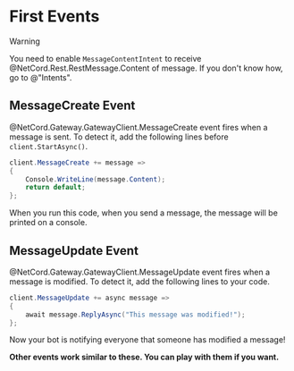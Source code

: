 # First Events

> [!WARNING]
> You need to enable `MessageContentIntent` to receive @NetCord.Rest.RestMessage.Content of message. If you don't know how, go to @"Intents".

## MessageCreate Event
@NetCord.Gateway.GatewayClient.MessageCreate event fires when a message is sent. To detect it, add the following lines before `client.StartAsync()`.
```cs
client.MessageCreate += message =>
{
    Console.WriteLine(message.Content);
    return default;
};
```
When you run this code, when you send a message, the message will be printed on a console.

## MessageUpdate Event
@NetCord.Gateway.GatewayClient.MessageUpdate event fires when a message is modified. To detect it, add the following lines to your code.
```cs
client.MessageUpdate += async message =>
{
    await message.ReplyAsync("This message was modified!");
};
```
Now your bot is notifying everyone that someone has modified a message!

**Other events work similar to these. You can play with them if you want.**